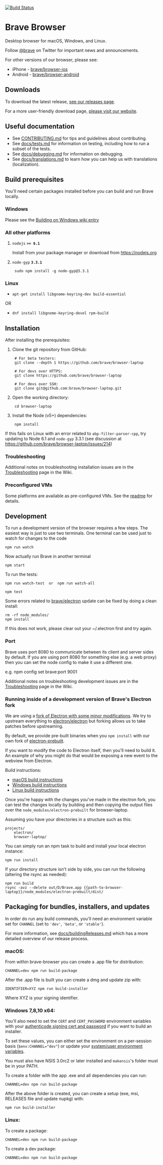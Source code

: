 [![Build Status](https://travis-ci.org/brave/browser-laptop.svg?branch=master)](https://travis-ci.org/brave/browser-laptop)

# Brave Browser

Desktop browser for macOS, Windows, and Linux.

Follow [@brave](https://twitter.com/brave) on Twitter for important news and announcements.

For other versions of our browser, please see:
* iPhone - [brave/browser-ios](https://github.com/brave/browser-ios)
* Android - [brave/browser-android](https://github.com/brave/browser-android)

## Downloads

To download the latest release, [see our releases page](https://github.com/brave/browser-laptop/releases).

For a more user-friendly download page, [please visit our website](https://brave.com/downloads.html).

## Useful documentation

* See [CONTRIBUTING.md](.github/CONTRIBUTING.md) for tips and guidelines about contributing.
* See [docs/tests.md](docs/tests.md) for information on testing, including how to run a subset of the tests.
* See [docs/debugging.md](docs/debugging.md) for information on debugging.
* See [docs/translations.md](docs/translations.md) to learn how you can help us with translations (localization).

## Build prerequisites

You'll need certain packages installed before you can build and run Brave locally.

### Windows

Please see the [Building on Windows wiki entry](https://github.com/brave/browser-laptop/wiki/Building-on-Windows)

### All other platforms

1. `nodejs` **`>= 6.1`**

    Install from your package manager or download from https://nodejs.org

2. `node-gyp` **`3.3.1`**

        sudo npm install -g node-gyp@3.3.1

###  Linux

* `apt-get install libgnome-keyring-dev build-essential`

OR

* `dnf install libgnome-keyring-devel rpm-build`

## Installation

After installing the prerequisites:

1. Clone the git repository from GitHub:

        # For beta testers:
        git clone --depth 1 https://github.com/brave/browser-laptop

        # For devs over HTTPS:
        git clone https://github.com/brave/browser-laptop

        # For devs over SSH:
        git clone git@github.com:brave/browser-laptop.git

2. Open the working directory:

        cd browser-laptop

3. Install the Node (v5+) dependencies:

        npm install

If this fails on Linux with an error related to `abp-filter-parser-cpp`, try updating to Node 6.1 and `node-gyp` 3.3.1 (see discussion at https://github.com/brave/browser-laptop/issues/214)

### Troubleshooting

Additional notes on troubleshooting installation issues are in the [Troubleshooting](https://github.com/brave/browser-laptop/wiki/Troubleshooting) page in the Wiki.

### Preconfigured VMs

Some platforms are available as pre-configured VMs. See the [readme](https://github.com/brave/browser-laptop/blob/master/test/vms/vagrant/README.md) for details.

## Development

To run a development version of the browser requires a few steps. The easiest way is just to use two 
terminals. One terminal can be used just to watch for changes to the code

    npm run watch

Now actually run Brave in another terminal

    npm start

To run the tests:

    npm run watch-test  or  npm run watch-all

    npm test

Some errors related to [brave/electron](https://github.com/brave/electron) update can be fixed by doing a clean install:

    rm -rf node_modules/
    npm install

If this does not work, please clear out your ~/.electron first and try again.

### Port

Brave uses port 8080 to communicate between its client and server sides by default. If you are using port 8080 for something else (e.g. a web proxy) then you can set the node config to make it use a different one.

e.g.
npm config set brave:port 9001

Additional notes on troubleshooting development issues are in the [Troubleshooting](https://github.com/brave/browser-laptop/wiki/Troubleshooting) page in the Wiki.

### Running inside of a development version of Brave's Electron fork

We are using a [fork of Electron with some minor modifications](https://github.com/brave/electron). We try to upstream everything to [electron/electron](https://github.com/electron/electron) but forking allows us to take patches before upstreaming.

By default, we provide pre-built binaries when you `npm install` with our own fork of [electron-prebuilt](https://github.com/brave/electron-prebuilt).

If you want to modify the code to Electron itself, then you'll need to build it.  An example of why you might do that would be exposing a new event to the webview from Electron.

Build instructions:
- [macOS build instructions](https://github.com/brave/electron/blob/master/docs/development/build-instructions-osx.md)
- [Windows build instructions](https://github.com/brave/electron/blob/master/docs/development/build-instructions-windows.md)
- [Linux build instructions](https://github.com/brave/electron/blob/master/docs/development/build-instructions-linux.md)

Once you're happy with the changes you've made in the electron fork, you can test the changes locally by building and then copying the output files over the `node_modules/electron-prebuilt` for browser-laptop.

Assuming you have your directories in a structure such as this:

    projects/
        electron/
        browser-laptop/

You can simply run an npm task to build and install your local electron instance:

    npm run install

If your directory structure isn't side by side, you can run the following (altering the rsync as needed):

    npm run build
    rsync -avz --delete out/D/Brave.app {{path-to-browser-laptop}}/node_modules/electron-prebuilt/dist/


## Packaging for bundles, installers, and updates

In order do run any build commands, you'll need an environment variable set for `CHANNEL` (set to `'dev'`, `'beta'`, or `'stable'`).

For more information, see [docs/buildingReleases.md](docs/buildingReleases.md) which has a more detailed overview of our release process.

### macOS:

From within brave-browser you can create a .app file for distribution:

    CHANNEL=dev npm run build-package

After the .app file is built you can create a dmg and update zip with:

    IDENTIFIER=XYZ npm run build-installer

Where XYZ is your signing identifier.

### Windows 7,8,10 x64:

You'll also need to set the `CERT` and `CERT_PASSWORD` environment variables with your [authenticode signing cert and password](https://blogs.msdn.microsoft.com/ieinternals/2011/03/22/everything-you-need-to-know-about-authenticode-code-signing/) if you want to build an installer.

To set these values, you can either set the environment on a per-session basis (`$env:CHANNEL="dev"`) or update your [system/user environment variables](http://www.computerhope.com/issues/ch000549.htm).

You must also have NSIS 3.0rc2 or later installed and `makensis`'s folder must be in your PATH.

To create a folder with the app .exe and all dependencies you can run:

    CHANNEL=dev npm run build-package

After the above folder is created, you can create a setup (exe, msi, RELEASES file and update nupkg) with:

    npm run build-installer

### Linux:

To create a package:

    CHANNEL=dev npm run build-package

To create a dev package:

    CHANNEL=dev npm run build-package

